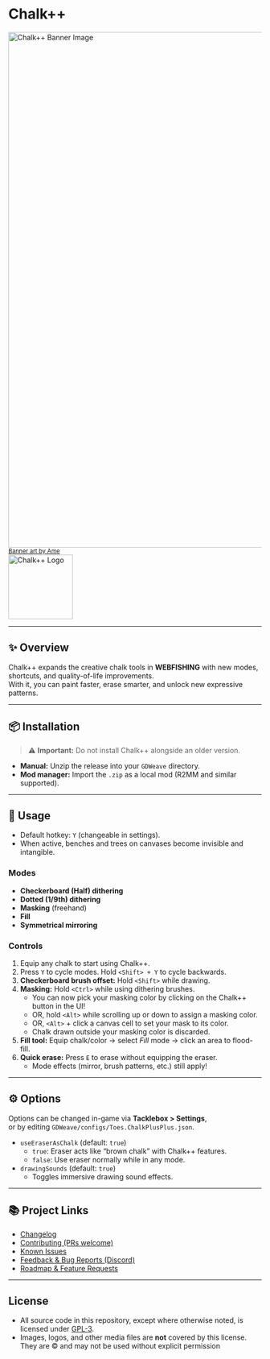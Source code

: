 # Chalk++

<img src="https://i.imgur.com/8TRBtmH.jpeg" width=1024 alt="Chalk++ Banner Image">
<a href="https://cara.app/purame"><small>Banner art by Ame</small></a>

<br/>

<img src="https://i.imgur.com/Grs6byr.png" height=128 alt="Chalk++ Logo">

---

## ✨ Overview

Chalk++ expands the creative chalk tools in **WEBFISHING** with new modes, shortcuts, and quality-of-life improvements.  
With it, you can paint faster, erase smarter, and unlock new expressive patterns.

---

## 📦 Installation

> ⚠️ **Important:** Do not install Chalk++ alongside an older version.

- **Manual:** Unzip the release into your `GDWeave` directory.
- **Mod manager:** Import the `.zip` as a local mod (R2MM and similar supported).

---

## 🎨 Usage

- Default hotkey: `Y` (changeable in settings).
- When active, benches and trees on canvases become invisible and intangible.

### Modes

- **Checkerboard (Half) dithering**
- **Dotted (1/9th) dithering**
- **Masking** (freehand)
- **Fill**
- **Symmetrical mirroring**

### Controls

1. Equip any chalk to start using Chalk++.
2. Press `Y` to cycle modes. Hold `<Shift> + Y` to cycle backwards.
3. **Checkerboard brush offset:** Hold `<Shift>` while drawing.
4. **Masking:** Hold `<Ctrl>` while using dithering brushes.
   - You can now pick your masking color by clicking on the Chalk++ button in the UI!
   - OR, hold `<Alt>` while scrolling up or down to assign a masking color.
   - OR, `<Alt>` + click a canvas cell to set your mask to its color.
   - Chalk drawn outside your masking color is discarded.
5. **Fill tool:** Equip chalk/color → select _Fill_ mode → click an area to flood-fill.
6. **Quick erase:** Press `E` to erase without equipping the eraser.
   - Mode effects (mirror, brush patterns, etc.) still apply!

---

## ⚙️ Options

Options can be changed in-game via **Tacklebox > Settings**,  
or by editing `GDWeave/configs/Toes.ChalkPlusPlus.json`.

- `useEraserAsChalk` (default: `true`)
  - `true`: Eraser acts like “brown chalk” with Chalk++ features.
  - `false`: Use eraser normally while in any mode.
- `drawingSounds` (default: `true`)
  - Toggles immersive drawing sound effects.

---

## 📚 Project Links

- [Changelog](https://thunderstore.io/c/webfishing/p/toes/Chalk_PlusPlus/changelog/)
- [Contributing (PRs welcome)](https://github.com/binury/Toes.ChalkPlusPlus/pulls)
- [Known Issues](https://github.com/binury/Toes.ChalkPlusPlus/issues?q=sort%3Aupdated-desc+is%3Aissue+is%3Aopen)
- [Feedback & Bug Reports (Discord)](https://discord.gg/kjf3FCAMDb)
- [Roadmap & Feature Requests](https://github.com/binury/Toes.ChalkPlusPlus/issues?q=sort%3Aupdated-desc%20is%3Aissue%20is%3Aopen%20label%3Aenhancement)

---

## License

- All source code in this repository, except where otherwise noted, is licensed under [GPL-3](./LICENSE).
- Images, logos, and other media files are **not** covered by this license.  
  They are © and may not be used without explicit permission
